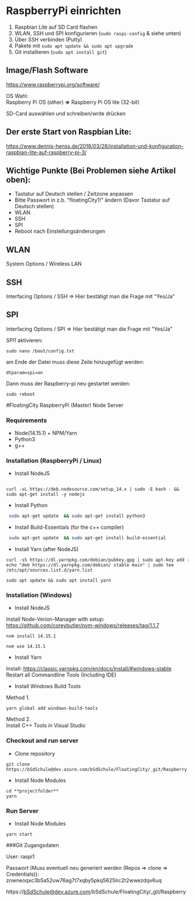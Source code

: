 # RaspberryPi einrichten 

1. Raspbian Lite auf SD Card flashen
2. WLAN, SSH und SPI konfigurieren (`sudo raspi-config` & siehe unten)
3. Über SSH verbinden (Putty)
4. Pakete mit `sudo apt update && sudo apt upgrade`
5. Git installieren (`sudo apt install git`)


## Image/Flash Software
https://www.raspberrypi.org/software/

OS Wahl:
<br>
Raspberry Pi OS (other) **=>** Raspberry Pi OS lite (32-bit) 

SD-Card auswählen und schreiben/write drücken

## Der erste Start von Raspbian Lite: 
https://www.dennis-henss.de/2018/03/28/installation-und-konfiguration-raspbian-lite-auf-raspberry-pi-3/

## Wichtige Punkte (Bei Problemen siehe Artikel oben):
- Tastatur auf Deutsch stellen / Zeitzone anpassen
- Bitte Passwort in z.b. "floatingCity1!" ändern (Davor Tastatur auf Deutsch stellen)
- WLAN
- SSH
- SPI
- Reboot nach Einstellungsänderungen

## WLAN
System Options / Wireless LAN

## SSH
Interfacing Options / SSH => Hier bestätigt man die Frage mit "Yes/Ja"

## SPI
Interfacing Options / SPI => Hier bestätigt man die Frage mit "Yes/Ja"

SPI1 aktivieren:

``` shell
sudo nano /boot/config.txt
```
am Ende der Datei muss diese Zeile hinzugefügt werden:

``` shell
dtparam=spi=on
```
Dann muss der Raspberry-pi neu gestartet werden:

``` shell
sudo reboot
```

#FloatingCity RaspberryPi (Master) Node Server

### Requirements

-   Node(14.15.1) + NPM/Yarn
-   Python3
-   g++

### Installation (RaspberryPi / Linux)

-   Install NodeJS

```shell

curl -sL https://deb.nodesource.com/setup_14.x | sudo -E bash - && sudo apt-get install -y nodejs
```

-   Install Python

```bash
 sudo apt-get update  && sudo apt-get install python3
```

-   Install Build-Essentials (for the c++ compiler)

```bash
 sudo apt-get update  && sudo apt-get install build-essential
```

-   Install Yarn (after NodeJS)

```shell
curl -sS https://dl.yarnpkg.com/debian/pubkey.gpg | sudo apt-key add -
echo "deb https://dl.yarnpkg.com/debian/ stable main" | sudo tee /etc/apt/sources.list.d/yarn.list
```

```shell
sudo apt update && sudo apt install yarn
```


### Installation (Windows)


-   Install NodeJS


Install Node-Verion-Manager with setup: https://github.com/coreybutler/nvm-windows/releases/tag/1.1.7
```shell
nvm install 14.15.1

nvm use 14.15.1
```


-   Install Yarn

Install: https://classic.yarnpkg.com/en/docs/install/#windows-stable
<br>
Restart all Commandline Tools (Including IDE)


-   Install Windows Build Tools

Method 1.
```shell
yarn global add windows-build-tools
```

Method 2.
<br>
Install C++ Tools in Visual Studio



### Checkout and run server

-   Clone repository

```shell
git clone https://bSdSchule@dev.azure.com/bSdSchule/FloatingCity/_git/Raspberry
```

-   Install Node Modules

```shell
cd **projectfolder**
yarn
```

### Run Server

-   Install Node Modules

```shell
yarn start
```



###Git Zugangsdaten

User: raspi1

Passwort (Muss eventuell neu generiert werden (Repos => clone => Credentials)): znwneoqxc3b5a52uw76ag7t7xqby5pkq5625lrc2t2wwezdqv6uq

https://bSdSchule@dev.azure.com/bSdSchule/FloatingCity/_git/Raspberry

